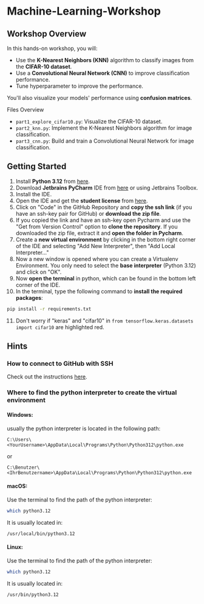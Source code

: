 # Machine-Learning-Workshop

## Workshop Overview

In this hands-on workshop, you will:
- Use the **K-Nearest Neighbors (KNN)** algorithm to classify images from the **CIFAR-10 dataset**.
- Use a **Convolutional Neural Network (CNN)** to improve classification performance.
- Tune hyperparameter to improve the performance.

You'll also visualize your models' performance using **confusion matrices**.

Files Overview
- ```part1_explore_cifar10.py```: Visualize the CIFAR-10 dataset.
- ```part2_knn.py```: Implement the K-Nearest Neighbors algorithm for image classification.
- ```part3_cnn.py```: Build and train a Convolutional Neural Network for image classification.

## Getting Started
1. Install **Python 3.12** from [here](https://www.python.org/downloads/).
2. Download **Jetbrains PyCharm** IDE from [here](https://www.jetbrains.com/pycharm/download/) or using Jetbrains Toolbox.
3. Install the IDE.
4. Open the IDE and get the **student license** from [here](https://www.jetbrains.com/community/education/#students).
5. Click on "Code" in the GitHub Repository and **copy the ssh link** (if you have an ssh-key pair for GitHub) or **download the zip file**.
6. If you copied the link and have an ssh-key open Pycharm and use the "Get from Version Control" option to **clone the repository**. If you downloaded the zip file, extract it and **open the folder in Pycharm**.
7. Create a **new virtual environment** by clicking in the bottom right corner of the IDE and selecting "Add New Interpreter", then "Add Local Interpreter..."
8. Now a new window is opened where you can create a Virtualenv Environment. You only need to select the **base interpreter** (Python 3.12) and click on "OK". 
9. Now **open the terminal** in python, which can be found in the bottom left corner of the IDE.
10. In the terminal, type the following command to **install the required packages**:
```bash
pip install -r requirements.txt
```
11. Don't worry if "keras" and "cifar10" in ```from tensorflow.keras.datasets import cifar10``` are highlighted red.

## Hints
### How to connect to GitHub with SSH
Check out the instructions [here](https://docs.github.com/en/authentication/connecting-to-github-with-ssh).
### Where to find the python interpreter to create the virtual environment
#### Windows:
usually the python interpreter is located in the following path:
```angular2html
C:\Users\<YourUsername>\AppData\Local\Programs\Python\Python312\python.exe
```
or
```angular2html
C:\Benutzer\<IhrBenutzername>\AppData\Local\Programs\Python\Python312\python.exe
```

#### macOS:
Use the terminal to find the path of the python interpreter:
```bash
which python3.12
```
It is usually located in:
```angular2html
/usr/local/bin/python3.12
```

#### Linux:
Use the terminal to find the path of the python interpreter:
```bash
which python3.12
```
It is usually located in:
```angular2html
/usr/bin/python3.12
```